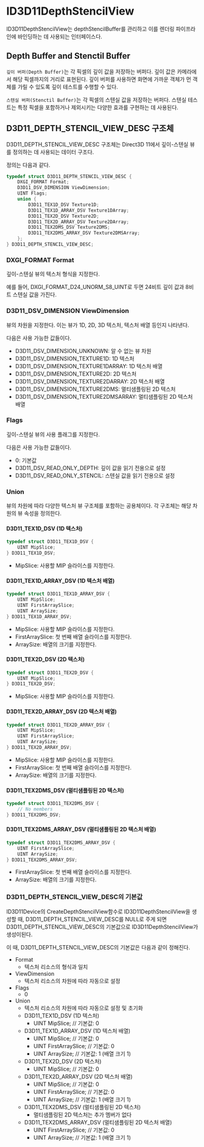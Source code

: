 # ID3D11DepthStencilView 
ID3D11DepthStencilView는 depthStencilBuffer를 관리하고 이를 렌더링 파이프라인에 바인딩하는 데 사용되는 인터페이스다. 

## Depth Buffer and Stenctil Buffer
`깊이 버퍼(Depth Buffer)`는 각 픽셀의 깊이 값을 저장하는 버퍼다. 깊이 값은 카메라에서 해당 픽셀까지의 거리로 표현된다. 깊이 버퍼를 사용하면 화면에 가까운 객체가 먼 객체를 가릴 수 있도록 깊이 테스트를 수행할 수 있다.

`스텐실 버퍼(Stenctil Buffer)`는 각 픽셀의 스텐실 값을 저장하는 버퍼다. 스텐실 테스트는 특정 픽셀을 포함하거나 제외시키는 다양한 효과를 구현하는 데 사용된다.

## D3D11_DEPTH_STENCIL_VIEW_DESC 구조체
D3D11_DEPTH_STENCIL_VIEW_DESC 구조체는 Direct3D 11에서 깊이-스텐실 뷰를 정의하는 데 사용되는 데이터 구조다.

정의는 다음과 같다.
```cpp
typedef struct D3D11_DEPTH_STENCIL_VIEW_DESC {
    DXGI_FORMAT Format;
    D3D11_DSV_DIMENSION ViewDimension;
    UINT Flags;
    union {
        D3D11_TEX1D_DSV Texture1D;
        D3D11_TEX1D_ARRAY_DSV Texture1DArray;
        D3D11_TEX2D_DSV Texture2D;
        D3D11_TEX2D_ARRAY_DSV Texture2DArray;
        D3D11_TEX2DMS_DSV Texture2DMS;
        D3D11_TEX2DMS_ARRAY_DSV Texture2DMSArray;
    };
} D3D11_DEPTH_STENCIL_VIEW_DESC;
```

### DXGI_FORMAT Format
깊이-스텐실 뷰의 텍스처 형식을 지정한다.

예를 들어, DXGI_FORMAT_D24_UNORM_S8_UINT로 두면 24비트 깊이 값과 8비트 스텐실 값을 가진다.

### D3D11_DSV_DIMENSION ViewDimension
뷰의 차원을 지정한다. 이는 뷰가 1D, 2D, 3D 텍스처, 텍스처 배열 등인지 나타낸다.

다음은 사용 가능한 값들이다.
* D3D11_DSV_DIMENSION_UNKNOWN: 알 수 없는 뷰 차원
* D3D11_DSV_DIMENSION_TEXTURE1D: 1D 텍스처
* D3D11_DSV_DIMENSION_TEXTURE1DARRAY: 1D 텍스처 배열
* D3D11_DSV_DIMENSION_TEXTURE2D: 2D 텍스처
* D3D11_DSV_DIMENSION_TEXTURE2DARRAY: 2D 텍스처 배열
* D3D11_DSV_DIMENSION_TEXTURE2DMS: 멀티샘플링된 2D 텍스처
* D3D11_DSV_DIMENSION_TEXTURE2DMSARRAY: 멀티샘플링된 2D 텍스처 배열

### Flags
깊이-스텐실 뷰의 사용 플래그를 지정한다.

다음은 사용 가능한 값들이다.
* 0: 기본값
* D3D11_DSV_READ_ONLY_DEPTH: 깊이 값을 읽기 전용으로 설정
* D3D11_DSV_READ_ONLY_STENCIL: 스텐실 값을 읽기 전용으로 설정

### Union
뷰의 차원에 따라 다양한 텍스처 뷰 구조체를 포함하는 공용체이다. 각 구조체는 해당 차원의 뷰 속성을 정의한다.

#### D3D11_TEX1D_DSV (1D 텍스처)
```cpp
typedef struct D3D11_TEX1D_DSV {
    UINT MipSlice;
} D3D11_TEX1D_DSV;
```
* MipSlice: 사용할 MIP 슬라이스를 지정한다.

#### D3D11_TEX1D_ARRAY_DSV (1D 텍스처 배열)
```cpp
typedef struct D3D11_TEX1D_ARRAY_DSV {
    UINT MipSlice;
    UINT FirstArraySlice;
    UINT ArraySize;
} D3D11_TEX1D_ARRAY_DSV;
```
* MipSlice: 사용할 MIP 슬라이스를 지정한다.
* FirstArraySlice: 첫 번째 배열 슬라이스를 지정한다.
* ArraySize: 배열의 크기를 지정한다.

#### D3D11_TEX2D_DSV (2D 텍스처)
```cpp
typedef struct D3D11_TEX2D_DSV {
    UINT MipSlice;
} D3D11_TEX2D_DSV;
```
* MipSlice: 사용할 MIP 슬라이스를 지정한다.

#### D3D11_TEX2D_ARRAY_DSV (2D 텍스처 배열)
```cpp
typedef struct D3D11_TEX2D_ARRAY_DSV {
    UINT MipSlice;
    UINT FirstArraySlice;
    UINT ArraySize;
} D3D11_TEX2D_ARRAY_DSV;
```
* MipSlice: 사용할 MIP 슬라이스를 지정한다.
* FirstArraySlice: 첫 번째 배열 슬라이스를 지정한다.
* ArraySize: 배열의 크기를 지정한다.

#### D3D11_TEX2DMS_DSV (멀티샘플링된 2D 텍스처)
``` cpp
typedef struct D3D11_TEX2DMS_DSV {
    // No members
} D3D11_TEX2DMS_DSV;
```

#### D3D11_TEX2DMS_ARRAY_DSV (멀티샘플링된 2D 텍스처 배열)
```cpp
typedef struct D3D11_TEX2DMS_ARRAY_DSV {
    UINT FirstArraySlice;
    UINT ArraySize;
} D3D11_TEX2DMS_ARRAY_DSV;
```
* FirstArraySlice: 첫 번째 배열 슬라이스를 지정한다.
* ArraySize: 배열의 크기를 지정한다.


### D3D11_DEPTH_STENCIL_VIEW_DESC의 기본값
ID3D11Device의 CreateDepthStencilView함수로 ID3D11DepthStencilView을 생성할 때, D3D11_DEPTH_STENCIL_VIEW_DESC를 NULL로 주게 되면 D3D11_DEPTH_STENCIL_VIEW_DESC의 기본값으로 ID3D11DepthStencilView가 생성이된다.

이 때, D3D11_DEPTH_STENCIL_VIEW_DESC의 기본값은 다음과 같이 정해진다.

* Format
  * 텍스처 리소스의 형식과 일치
* ViewDimension
  * 텍스처 리소스의 차원에 따라 자동으로 설정
* Flags
  * 0
* Union
  * 텍스처 리소스의 차원에 따라 자동으로 설정 및 초기화
  * D3D11_TEX1D_DSV (1D 텍스처)
    * UINT MipSlice;  // 기본값: 0
  * D3D11_TEX1D_ARRAY_DSV (1D 텍스처 배열)
    * UINT MipSlice;        // 기본값: 0
    * UINT FirstArraySlice; // 기본값: 0
    * UINT ArraySize;       // 기본값: 1 (배열 크기 1)
  * D3D11_TEX2D_DSV (2D 텍스처)
    * UINT MipSlice;  // 기본값: 0
  * D3D11_TEX2D_ARRAY_DSV (2D 텍스처 배열)
    * UINT MipSlice;        // 기본값: 0
    * UINT FirstArraySlice; // 기본값: 0
    * UINT ArraySize;       // 기본값: 1 (배열 크기 1)
  * D3D11_TEX2DMS_DSV (멀티샘플링된 2D 텍스처)
    * 멀티샘플링된 2D 텍스처는 추가 멤버가 없다
  * D3D11_TEX2DMS_ARRAY_DSV (멀티샘플링된 2D 텍스처 배열)
    * UINT FirstArraySlice; // 기본값: 0
    * UINT ArraySize;       // 기본값: 1 (배열 크기 1)